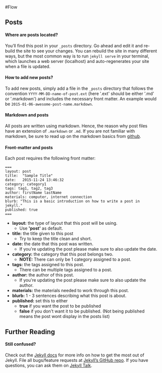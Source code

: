 #Flow

## Posts
#### Where are posts located?
You’ll find this post in your `_posts` directory. Go ahead and edit it and re-build the site to see your changes. You can rebuild the site in many different ways, but the most common way is to run `jekyll serve` in your terminal, which launches a web server (localhost) and auto-regenerates your site when a file is updated.

#### How to add new posts?
To add new posts, simply add a file in the `_posts` directory that follows the convention `YYYY-MM-DD-name-of-post.ext` (here '.ext' should be either '.md' or '.markdown') and includes the necessary front matter. An example would be `2015-01-06-awesome-post-name.markdown`.

#### Markdown and posts
All posts are written using markdown. Hence, the reason why post files have an extension of `.markdown` or `.md`. If you are not familiar with markdown, be sure to read up on the markdown basics from [github](https://help.github.com/articles/markdown-basics/).

#### Front-matter and posts
Each post requires the following front matter:
```
===
layout: post
title:  "Sample Title"
date:   2015-11-24 13:46:32
category: category1
tags: tag1, tag2, tag3
author: firstName lastName
materials: computer, internet connection
blurb: "This is a basic introduction on how to write a post in jekyll."
published: true
===
```

- **layout:** the type of layout that this post will be using.
  - Use **'post'** as default.
- **title:** the title given to this post
  - Try to keep the title clean and short.
- **date:** the date that this post was written.
  - If you're updating the post please make sure to also update the date.
- **category:** the category that this post belongs two.
  - **NOTE:** There can only be 1 category assigned to a post.
- **tags:** the tags assigned to this post.
  - There can be multiple tags assigned to a post.
- **author:** the author of this post.
  - If you're updating the post please make sure to also update the author.
- **materials:** the materials needed to work through this post.
- **blurb:** 1 - 3 sentences describing what this post is about.
- **published:** set this to either
  - **true** if you want the post to be published
  - **false** if you don't want it to be published. (Not being published means the post wont display in the posts list)

## Further Reading
#### Still confused?
Check out the [Jekyll docs][jekyll-docs] for more info on how to get the most out of Jekyll. File all bugs/feature requests at [Jekyll’s GitHub repo][jekyll-gh]. If you have questions, you can ask them on [Jekyll Talk][jekyll-talk].

[jekyll-docs]: http://jekyllrb.com/docs/home
[jekyll-gh]:   https://github.com/jekyll/jekyll
[jekyll-talk]: https://talk.jekyllrb.com/